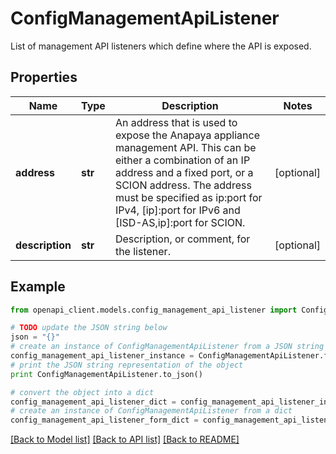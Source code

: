 # ConfigManagementApiListener

List of management API listeners which define where the API is exposed.

## Properties

Name | Type | Description | Notes
------------ | ------------- | ------------- | -------------
**address** | **str** | An address that is used to expose the Anapaya appliance management API. This can be either a combination of an IP address and a fixed port, or a SCION address. The address must be specified as ip:port for IPv4, [ip]:port for IPv6 and [ISD-AS,ip]:port for SCION. | [optional] 
**description** | **str** | Description, or comment, for the listener. | [optional] 

## Example

```python
from openapi_client.models.config_management_api_listener import ConfigManagementApiListener

# TODO update the JSON string below
json = "{}"
# create an instance of ConfigManagementApiListener from a JSON string
config_management_api_listener_instance = ConfigManagementApiListener.from_json(json)
# print the JSON string representation of the object
print ConfigManagementApiListener.to_json()

# convert the object into a dict
config_management_api_listener_dict = config_management_api_listener_instance.to_dict()
# create an instance of ConfigManagementApiListener from a dict
config_management_api_listener_form_dict = config_management_api_listener.from_dict(config_management_api_listener_dict)
```
[[Back to Model list]](../README.md#documentation-for-models) [[Back to API list]](../README.md#documentation-for-api-endpoints) [[Back to README]](../README.md)


